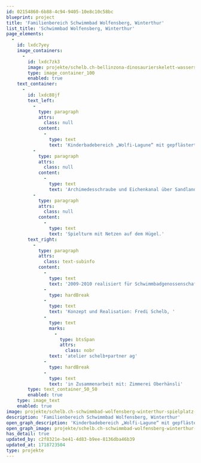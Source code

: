 ```yaml
---
id: 02154860-6b88-4c94-9405-10e8c10c58bc
blueprint: project
title: 'Familienbereich Schwimmbad Wolfensberg, Winterthur'
list_title: 'Schwimmbad Wolfensberg, Winterthur'
page_elements:
  -
    id: lxdc7yey
    image_containers:
      -
        id: lxdc7zk3
        image: projekte/schelb.ch-bellinzona-dinosaurierskelett-wasserspiel-0.jpg
        type: image_container_100
        enabled: true
    text_container:
      -
        id: lxdc88jf
        text_left:
          -
            type: paragraph
            attrs:
              class: null
            content:
              -
                type: text
                text: 'Kinderbadebereich „Wolfi-Lagune“ mit gepflästertem Wirbelbecken, Stauwehren, Spiraltürmen (Harzzementabguss ab Tonpositiv) als Wasserspender.'
          -
            type: paragraph
            attrs:
              class: null
            content:
              -
                type: text
                text: 'Archimedesschraube und Eichenkanal über Sandlandschaft.'
          -
            type: paragraph
            attrs:
              class: null
            content:
              -
                type: text
                text: 'Spielturm mit Netzen auf dem Hügel.'
        text_right:
          -
            type: paragraph
            attrs:
              class: text-subinfo
            content:
              -
                type: text
                text: '2009-2010 realisiert für Schwimmbadgenossenschaft und Sportamt Winterthur (Luciak-Weilenmann-Fonds)'
              -
                type: hardBreak
              -
                type: text
                text: 'Konzept und Realisation: Fredi Schelb, '
              -
                type: text
                marks:
                  -
                    type: btsSpan
                    attrs:
                      class: nobr
                text: 'atelier schelb+partner ag'
              -
                type: hardBreak
              -
                type: text
                text: 'in Zusammenarbeit mit: Zimmerei Oberhänsli'
        type: text_container_50_50
        enabled: true
    type: image_text
    enabled: true
image: projekte/schelb.ch-schwimmbad-wolfensberg-winterthur-spielplatz-0.jpg
description: 'Familienbereich Schwimmbad Wolfensberg, Winterthur'
open_graph_description: 'Kinderbadebereich „Wolfi-Lagune“ mit gepflästertem Wirbelbecken, Stauwehren, Spiraltürmen (Harzzementabguss ab Tonpositiv) als Wasserspender. Archimedesschraube und Eichenkanal über Sandlandschaft. Spielturm mit Netzen auf dem Hügel.'
open_graph_image: projekte/schelb.ch-schwimmbad-wolfensberg-winterthur-spielplatz-0.jpg
has_detail: true
updated_by: c2f8321e-be41-4d83-b9ee-8136dba46b39
updated_at: 1718723504
type: projekte
---
```

